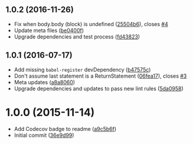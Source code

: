 <a name="1.0.2"></a>
## 1.0.2 (2016-11-26)

* Fix when body.body (block) is undefined ([25504b6](https://github.com/wyze/babel-plugin-transform-react-stateless-component-name/commit/25504b6)), closes [#4](https://github.com/wyze/babel-plugin-transform-react-stateless-component-name/issues/4)
* Update meta files ([be0400f](https://github.com/wyze/babel-plugin-transform-react-stateless-component-name/commit/be0400f))
* Upgrade dependencies and test process ([fd43823](https://github.com/wyze/babel-plugin-transform-react-stateless-component-name/commit/fd43823))



<a name="1.0.1"></a>
## 1.0.1 (2016-07-17)

* Add missing `babel-register` devDependency ([b47575c](https://github.com/wyze/babel-plugin-transform-react-stateless-component-name/commit/b47575c))
* Don't assume last statement is a ReturnStatement ([06fea17](https://github.com/wyze/babel-plugin-transform-react-stateless-component-name/commit/06fea17)), closes [#3](https://github.com/wyze/babel-plugin-transform-react-stateless-component-name/issues/3)
* Meta updates ([a8a8060](https://github.com/wyze/babel-plugin-transform-react-stateless-component-name/commit/a8a8060))
* Upgrade dependencies and updates to pass new lint rules ([5da0958](https://github.com/wyze/babel-plugin-transform-react-stateless-component-name/commit/5da0958))



<a name="1.0.0"></a>
# 1.0.0 (2015-11-14)

* Add Codecov badge to readme ([a9c5b6f](https://github.com/wyze/babel-plugin-transform-react-stateless-component-name/commit/a9c5b6f))
* Initial commit ([36e9d99](https://github.com/wyze/babel-plugin-transform-react-stateless-component-name/commit/36e9d99))
